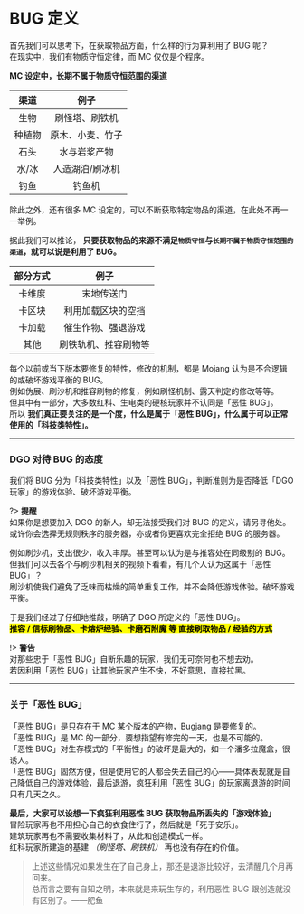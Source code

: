 <!-- notice/bugDefinition -->

# BUG 定义

首先我们可以思考下，在获取物品方面，什么样的行为算利用了 BUG 呢？<br/>
在现实中，我们有物质守恒定律，而 MC 仅仅是个程序。

**MC 设定中，长期不属于物质守恒范围的渠道**

|  渠道  |       例子       |
| :----: | :--------------: |
|  生物  |  刷怪塔、刷铁机  |
| 种植物 | 原木、小麦、竹子 |
|  石头  |   水与岩浆产物   |
| 水/冰  | 人造湖泊/刷冰机  |
|  钓鱼  |      钓鱼机      |

除此之外，还有很多 MC 设定的，可以不断获取特定物品的渠道，在此处不再一一举例。

据此我们可以推论， **只要获取物品的来源不满足`物质守恒`与`长期不属于物质守恒范围的渠道`，就可以说是利用了 BUG。**

| 部分方式 |         例子         |
| :------: | :------------------: |
|  卡维度  |      末地传送门      |
|  卡区块  |  利用加载区块的空挡  |
|  卡加载  |  催生作物、强退游戏  |
|   其他   | 刷铁轨机、推容刷物等 |

每个以前或当下版本要修复的特性，修改的机制，都是 Mojang 认为是不合逻辑的或破坏游戏平衡的 BUG。<br/>
例如伪展、刷沙机和推容刷物的修复，例如刷怪机制、露天判定的修改等等。<br/>
但其中有一部分，大多数红科、生电类的硬核玩家并不认同是「恶性 BUG」。<br/>
所以 **我们真正要关注的是一个度，什么是属于「恶性 BUG」，什么属于可以正常使用的「科技类特性」。**

---

### DGO 对待 BUG 的态度

我们将 BUG 分为「科技类特性」以及「恶性 BUG」，判断准则为是否降低「DGO 玩家」的游戏体验、破坏游戏平衡。

?> **提醒** <br/>
如果你是想要加入 DGO 的新人，却无法接受我们对 BUG 的定义，请另寻他处。<br/>
或许你会选择无规则秩序的服务器，亦或者你更喜欢完全拒绝 BUG 的服务器。

例如刷沙机，支出很少，收入丰厚。甚至可以认为是与推容处在同级别的 BUG。<br/>
但我们可以去各个与刷沙机相关的视频下看看，有几个人认为这属于「恶性 BUG」？<br/>
刷沙机使我们避免了乏味而枯燥的简单重复工作，并不会降低游戏体验。破坏游戏平衡。

于是我们经过了仔细地推敲，明确了 DGO 所定义的「恶性 BUG」。<br/>
**<mark>推容 / 信标刷物品、卡熔炉经验、卡磨石附魔 等 直接刷取物品 / 经验的方式** </mark><br/>

!> **警告** <br/>
对那些忠于「恶性 BUG」自断乐趣的玩家，我们无可奈何也不想去劝。<br/>
若因利用「恶性 BUG」让其他玩家产生不快，不好意思，直接拉黑。

---

### 关于「恶性 BUG」

「恶性 BUG」是只存在于 MC 某个版本的产物，Bugjang 是要修复的。<br/>
「恶性 BUG」是 MC 的一部分，要想指望有修完的一天，也是不可能的。<br/>
「恶性 BUG」对生存模式的「平衡性」的破坏是最大的，如一个潘多拉魔盒，很诱人。<br/>
「恶性 BUG」固然方便，但是使用它的人都会失去自己的心——具体表现就是自己降低自己的游戏体验，最后退游，疯狂利用「恶性 BUG」的玩家离退游的时间只有几天之久。

**最后，大家可以设想一下疯狂利用恶性 BUG 获取物品所丢失的「游戏体验」** <br/>
冒险玩家再也不用担心自己的衣食住行了，然后就是「死于安乐」。<br/>
建筑玩家再也不需要收集材料了，从此和创造模式一样。<br/>
红科玩家所建造的基建 _（刷怪塔、刷铁机）_ 再也没有存在的价值。

> 上述这些情况如果发生在了自己身上，那还是退游比较好，去清醒几个月再回来。<br/>
> 总而言之要有自知之明，本来就是来玩生存的，利用恶性 BUG 跟创造就没有区别了。——肥鱼
